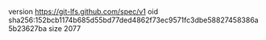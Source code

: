 version https://git-lfs.github.com/spec/v1
oid sha256:152bcb1174b685d55bd77ded4862f73ec9571fc3dbe58827458386a5b23627ba
size 2077

